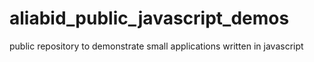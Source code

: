 # aliabid_public_javascript_demos
public repository to demonstrate small applications written in javascript
